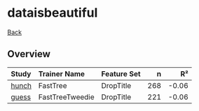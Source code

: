 # dataisbeautiful

[Back](../index.md)

## Overview

|Study|Trainer Name|Feature Set|n|R²|
|:---|:---|:---|---:|---:|
|[hunch](dataisbeautiful_hunch.md)|FastTree|DropTitle|268|-0.06|
|[guess](dataisbeautiful_guess.md)|FastTreeTweedie|DropTitle|221|-0.06|

